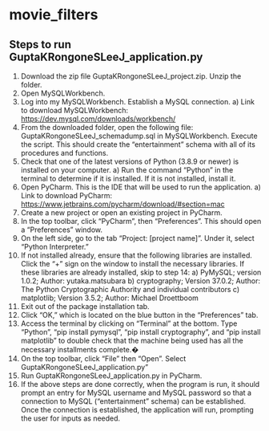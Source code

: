 # movie_filters

## Steps to run GuptaKRongoneSLeeJ_application.py

1) Download the zip file GuptaKRongoneSLeeJ_project.zip. Unzip the folder.
2) Open MySQLWorkbench.
3) Log into my MySQLWorkbench. Establish a MySQL connection.
a) Link to download MySQLWorkbench:
https://dev.mysql.com/downloads/workbench/
4) From the downloaded folder, open the following file:
GuptaKRongoneSLeeJ_schemadump.sql in MySQLWorkbench. Execute the
script. This should create the “entertainment” schema with all of its procedures
and functions.
5) Check that one of the latest versions of Python (3.8.9 or newer) is installed on
your computer.
a) Run the command “Python” in the terminal to determine if it is installed.
If it is not installed, install it.
6) Open PyCharm. This is the IDE that will be used to run the application.
a) Link to download PyCharm:
https://www.jetbrains.com/pycharm/download/#section=mac
7) Create a new project or open an existing project in PyCharm.
8) In the top toolbar, click “PyCharm”, then “Preferences”. This should open a
“Preferences” window.
9) On the left side, go to the tab “Project: [project name]”. Under it, select “Python
Interpreter.”
10) If not installed already, ensure that the following libraries are installed. Click the
“+” sign on the window to install the necessary libraries. If these libraries are
already installed, skip to step 14:
a) PyMySQL; version 1.0.2; Author: yutaka.matsubara
b) cryptography; Version 37.0.2; Author: The Python Cryptographic
Authority and individual contributors
c) matplotlib; Version 3.5.2; Author: Michael Droettboom
11) Exit out of the package installation tab.
12) Click “OK,” which is located on the blue button in the “Preferences” tab.
13) Access the terminal by clicking on “Terminal” at the bottom. Type “Python”, “pip
install pymysql”, “pip install cryptography”, and “pip install matplotlib” to double
check that the machine being used has all the necessary installments complete.�
14) On the top toolbar, click “File” then “Open”. Select
GuptaKRongoneSLeeJ_application.py”
15) Run GuptaKRongoneSLeeJ_application.py in PyCharm.
16) If the above steps are done correctly, when the program is run, it should prompt
an entry for MySQL username and MySQL password so that a connection to
MySQL (“entertainment” schema) can be established. Once the connection is
established, the application will run, prompting the user for inputs as needed.

